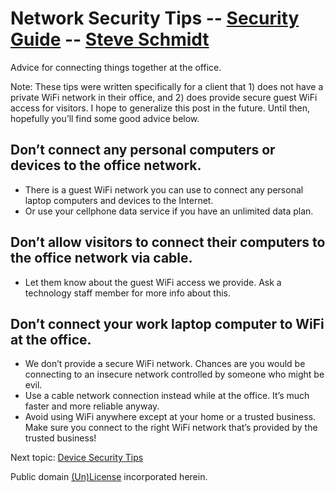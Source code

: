 
# Network Security Tips -- [Security Guide](..) -- [Steve Schmidt](/)
Advice for connecting things together at the office.

Note: These tips were written specifically for a client that 1) does not have a private WiFi network in their office, and 2) does provide secure guest WiFi access for visitors.
I hope to generalize this post in the future.
Until then, hopefully you’ll find some good advice below.

## Don’t connect any personal computers or devices to the office network.
- There is a guest WiFi network you can use to connect any personal laptop computers and devices to the Internet.
- Or use your cellphone data service if you have an unlimited data plan.

## Don’t allow visitors to connect their computers to the office network via cable.
- Let them know about the guest WiFi access we provide. Ask a technology staff member for more info about this.

## Don’t connect your work laptop computer to WiFi at the office.
- We don’t provide a secure WiFi network. Chances are you would be connecting to an insecure network controlled by someone who might be evil.
- Use a cable network connection instead while at the office. It’s much faster and more reliable anyway.
- Avoid using WiFi anywhere except at your home or a trusted business. Make sure you connect to the right WiFi network that’s provided by the trusted business!

Next topic: [Device Security Tips](device-security-tips)

Public domain [(Un)License](/UNLICENSE) incorporated herein.
